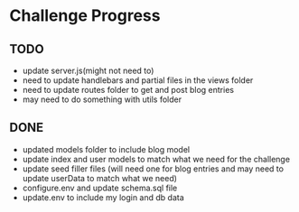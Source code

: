 # Challenge Progress

## TODO
- update server.js(might not need to)
- need to update handlebars and partial files in the views folder
- need to update routes folder to get and post blog entries
- may need to do something with utils folder

## DONE
- updated models folder to include blog model
- update index and user models to match what we need for the challenge
- update seed filler files (will need one for blog entries and may need to update userData to match what we need)
- configure.env and update schema.sql file
- update.env to include my login and db data